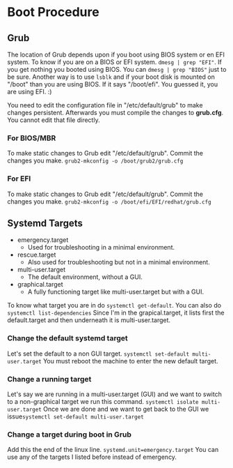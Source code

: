 # Boot Procedure

## Grub
The location of Grub depends upon if you boot using BIOS system or en EFI system. To know if you are on a BIOS or EFI system. ``dmesg | grep "EFI"``. If you get nothing you booted using BIOS. You can ``dmesg | grep "BIOS"`` just to be sure. 
Another way is to use ``lsblk`` and if your boot disk is mounted on "/boot" than you are using BIOS.
If it says "/boot/efi". You guessed it, you are using EFI. :)

You need to edit the configuration file in "/etc/default/grub" to make changes persistent. Afterwards you must compile the changes to **grub.cfg**. You cannot edit that file directly.

### For BIOS/MBR

To make static changes to Grub edit "/etc/default/grub".
Commit the changes you make. ``grub2-mkconfig -o /boot/grub2/grub.cfg``

### For EFI

To make static changes to Grub edit "/etc/default/grub". Commit the changes you make. ``grub2-mkconfig -o /boot/efi/EFI/redhat/grub.cfg``

## Systemd Targets

- emergency.target
  - Used for troubleshooting in a minimal environment.
- rescue.target
  - Also used for troubleshooting but not in a minimal environment.
- multi-user.target
  - The default environment, without a GUI.
- graphical.target
  - A fully functioning target like multi-user.target but with a GUI.

To know what target you are in do ``systemctl get-default``. You can also do ``systemctl list-dependencies``
Since I'm in the grapical.target, it lists first the default.target and then underneath it is multi-user.target.

### Change the default systemd target

Let's set the default to a non GUI target. ``systemctl set-default multi-user.target``
You must reboot the machine to enter the new default target.

### Change a running target

Let's say we are running in a multi-user.target (GUI) and we want to
switch to a non-graphical target we run this command. ``systemctl isolate multi-user.target``
Once we are done and we want to get back to the GUI we issue``systemctl set-default multi-user.target``

### Change a target during boot in Grub

Add this the end of the linux line. ``systemd.unit=emergency.target`` You can use any of the targets I listed before instead of emergency.


